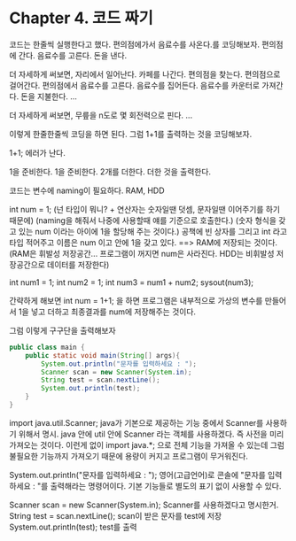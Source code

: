 # Chapter 4. 코드 짜기
코드는 한줄씩 실행한다고 했다. 
편의점에가서 음료수를 사온다.를 코딩해보자.
	편의점에 간다.
	음료수를 고른다.
	돈을 낸다.

더 자세하게 써보면,
	자리에서 일어난다.
	카페를 나간다.
	편의점을 찾는다.
	편의점으로 걸어간다.
	편의점에서 음료수를 고른다.
	음료수를 집어든다.
	음료수를 카운터로 가져간다.
	돈을 지불한다.
	...
	
더 자세하게 써보면,
	무릎을 n도로 몇 회전력으로 핀다.
	...
	
이렇게 한줄한줄씩 코딩을 하면 된다.
그럼 1+1를 출력하는 것을 코딩해보자.

1+1; 에러가 난다.

1을 준비한다.
1을 준비한다.
2개를 더한다.
더한 것을 출력한다.

코드는 변수에 naming이 필요하다.
RAM, HDD


int 	num = 1;
(넌 타입이 뭐니? + 연산자는 숫자일땐 덧셈, 문자일땐 이어주기를 하기 때문에)
(naming을 해줘서 나중에 사용할때 얘를 기준으로 호출한다.)
(숫자 형식을 갖고 있는 num 이라는 아이에 1을 할당해 주는 것이다.)
공책에 빈 상자를 그리고 int 라고 타입 적어주고 이름은 num 이고 안에 1을 갖고 있다. ==> RAM에 저장되는 것이다.
(RAM은 휘발성 저장공간... 프로그램이 꺼지면 num은 사라진다. HDD는 비휘발성 저장공간으로 데이터를 저장한다)

int num1 = 1;
int num2 = 1;
int num3 = num1 + num2;
sysout(num3);


간략하게 해보면 int num = 1+1; 을 하면 프로그램은 내부적으로 가상의 변수를 만들어서 1을 넣고 더하고 최종결과를 num에 저장해주는 것이다.


그럼 이렇게 구구단을 출력해보자


```java
public class main {
    public static void main(String[] args){
        System.out.println("문자를 입력하세요 : ");
        Scanner scan = new Scanner(System.in);
        String test = scan.nextLine();
        System.out.println(test);
    }
}
```

import java.util.Scanner;
	java가 기본으로 제공하는 기능 중에서 Scanner를 사용하기 위해서 명시.
	java 안에 util 안에 Scanner 라는 객체를 사용하겠다. 즉 사전을 미리 가져오는 것이다.
	이런게 없이 import java.*; 으로 전체 기능을 가져올 수 있는데 그럼 불필요한 기능까지 가져오기 때문에 용량이 커지고 프로그램이 무거워진다.
	
System.out.println("문자를 입력하세요 : ");
  영어(고급언어)로 콘솔에 "문자를 입력하세요 : "를 출력해라는 명령어이다.
  기본 기능들로 별도의 표기 없이 사용할 수 있다.

Scanner scan = new Scanner(System.in);
	Scanner를 사용하겠다고 명시한거.
String test = scan.nextLine();
	scan이 받은 문자를 test에 저장
System.out.println(test);
	test를 출력